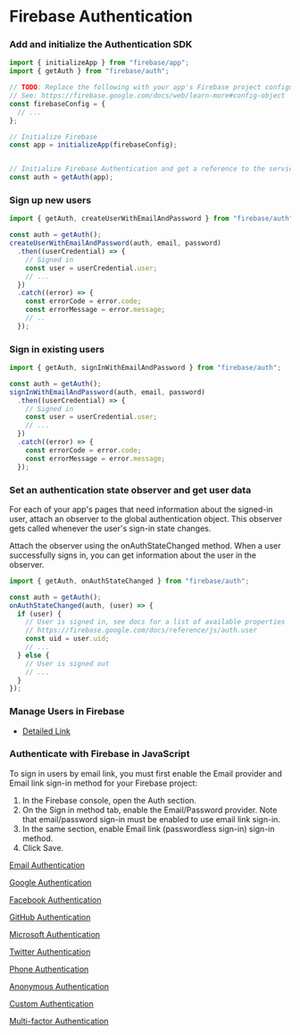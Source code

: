 # Firebase Authentication

### Add and initialize the Authentication SDK

```javascript
import { initializeApp } from "firebase/app";
import { getAuth } from "firebase/auth";

// TODO: Replace the following with your app's Firebase project configuration
// See: https://firebase.google.com/docs/web/learn-more#config-object
const firebaseConfig = {
  // ...
};

// Initialize Firebase
const app = initializeApp(firebaseConfig);


// Initialize Firebase Authentication and get a reference to the service
const auth = getAuth(app);
```


### Sign up new users

```javascript
import { getAuth, createUserWithEmailAndPassword } from "firebase/auth";

const auth = getAuth();
createUserWithEmailAndPassword(auth, email, password)
  .then((userCredential) => {
    // Signed in 
    const user = userCredential.user;
    // ...
  })
  .catch((error) => {
    const errorCode = error.code;
    const errorMessage = error.message;
    // ..
  });
```


### Sign in existing users

```javascript
import { getAuth, signInWithEmailAndPassword } from "firebase/auth";

const auth = getAuth();
signInWithEmailAndPassword(auth, email, password)
  .then((userCredential) => {
    // Signed in 
    const user = userCredential.user;
    // ...
  })
  .catch((error) => {
    const errorCode = error.code;
    const errorMessage = error.message;
  });
```

### Set an authentication state observer and get user data

For each of your app's pages that need information about the signed-in user, attach an observer to the global authentication object. This observer gets called whenever the user's sign-in state changes.

Attach the observer using the onAuthStateChanged method. When a user successfully signs in, you can get information about the user in the observer.

```javascript
import { getAuth, onAuthStateChanged } from "firebase/auth";

const auth = getAuth();
onAuthStateChanged(auth, (user) => {
  if (user) {
    // User is signed in, see docs for a list of available properties
    // https://firebase.google.com/docs/reference/js/auth.user
    const uid = user.uid;
    // ...
  } else {
    // User is signed out
    // ...
  }
});
```

### Manage Users in Firebase

- [Detailed Link](https://firebase.google.com/docs/auth/web/manage-users)

### Authenticate with Firebase in JavaScript

To sign in users by email link, you must first enable the Email provider and Email link sign-in method for your Firebase project:

1. In the Firebase console, open the Auth section.
2. On the Sign in method tab, enable the Email/Password provider. Note that email/password sign-in must be enabled to use email link sign-in.
3. In the same section, enable Email link (passwordless sign-in) sign-in method.
4. Click Save.

[Email Authentication](https://firebase.google.com/docs/auth/web/email-link-auth)

[Google Authentication](https://firebase.google.com/docs/auth/web/google-signin)

[Facebook Authentication](https://firebase.google.com/docs/auth/web/facebook-login)

[GitHub Authentication](https://firebase.google.com/docs/auth/web/github-auth)

[Microsoft Authentication](https://firebase.google.com/docs/auth/web/microsoft-oauth)

[Twitter Authentication](https://firebase.google.com/docs/auth/web/twitter-login)

[Phone Authentication](https://firebase.google.com/docs/auth/web/phone-auth)

[Anonymous Authentication](https://firebase.google.com/docs/auth/web/anonymous-auth)

[Custom Authentication](https://firebase.google.com/docs/auth/web/custom-auth)

[Multi-factor Authentication](https://firebase.google.com/docs/auth/web/multi-factor-auth)